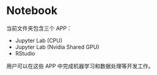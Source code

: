 # Notebook

当前文件夹包含三个 APP：

* Jupyter Lab (CPU) 
* Jupyter Lab (Nvidia Shared GPU)
* RStudio 

用户可以在这些 APP 中完成机器学习和数据处理等开发工作。
